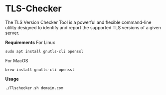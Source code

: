# TLS-Checker
The TLS Version Checker Tool is a powerful and flexible command-line utility designed to identify and report the supported TLS versions of a given server. 


**Requirements**
For Linux
~~~~~~~~~~~~~~~~~~~~~~~~~~~~~~~~~
sudo apt install gnutls-cli openssl
~~~~~~~~~~~~~~~~~~~~~~~~~~~~~~~~~
For MacOS
~~~~~~~~~~~~~~~~~~~~~~~~~~~~~~~~~
brew install gnutls-cli openssl
~~~~~~~~~~~~~~~~~~~~~~~~~~~~~~~~~


**Usage**
~~~~~~~~~~~~~~~~~~~~~~~~~~~~~~~~~
./Tlschecker.sh domain.com
~~~~~~~~~~~~~~~~~~~~~~~~~~~~~~~~~

